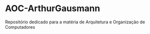 # AOC-ArthurGausmann

Repositório dedicado para a matéria de Arquitetura e Organização de Computadores
